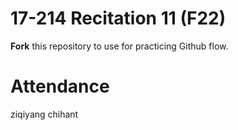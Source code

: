 # 17-214 Recitation 11 (F22)
**Fork** this repository to use for practicing Github flow.

# Attendance
ziqiyang
chihant
